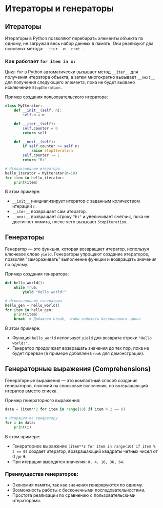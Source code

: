 # Итераторы и генераторы

## Итераторы

Итераторы в Python позволяют перебирать элементы объекта по одному, не загружая весь набор данных в память. Они реализуют два основных метода: `__iter__` и `__next__`.

### Как работает `for item in x:`

Цикл `for` в Python автоматически вызывает метод `__iter__` для получения итератора объекта, а затем многократно вызывает `__next__` для получения следующего элемента, пока не будет вызвано исключение `StopIteration`.

Пример создания пользовательского итератора:

```python
class MyIterator:
    def __init__(self, n):
        self.n = n

    def __iter__(self):
        self.counter = 0
        return self

    def __next__(self):
        if self.counter >= self.n:
            raise StopIteration
        self.counter += 1
        return "Hi"

# Использование итератора
hello_iterator = MyIterator(n=10)
for item in hello_iterator:
    print(item)
```

В этом примере:
- `__init__` инициализирует итератор с заданным количеством итераций `n`.
- `__iter__` возвращает сам итератор.
- `__next__` возвращает строку `"Hi"` и увеличивает счетчик, пока не достигнет лимита, после чего вызывает `StopIteration`.

## Генераторы

Генератор — это функция, которая возвращает итератор, используя ключевое слово `yield`. Генераторы упрощают создание итераторов, позволяя "замораживать" выполнение функции и возвращать значения по одному.

Пример создания генератора:

```python
def hello_world():
    while True:
        yield "Hello world!"

# Использование генератора
hello_gen = hello_world()
for item in hello_gen:
    print(item)
    break  # Добавлен break, чтобы избежать бесконечного цикла
```

В этом примере:
- Функция `hello_world` использует `yield` для возврата строки `"Hello world!"`.
- Генератор продолжает возвращать значения до тех пор, пока не будет прерван (в примере добавлен `break` для демонстрации).

## Генераторные выражения (Comprehensions)

Генераторные выражения — это компактный способ создания генераторов, похожий на списковые включения, но возвращающий итератор вместо списка.

Пример генераторного выражения:

```python
data = (item**2 for item in range(10) if item % 2 == 0)

# Итерация по генератору
for i in data:
    print(i)
```

В этом примере:
- Генераторное выражение `(item**2 for item in range(10) if item % 2 == 0)` создает итератор, возвращающий квадраты четных чисел от 0 до 9.
- При итерации выводятся значения: `0, 4, 16, 36, 64`.

### Преимущества генераторов:
- Экономия памяти, так как значения генерируются по одному.
- Возможность работы с бесконечными последовательностями.
- Простота реализации по сравнению с пользовательскими итераторами.